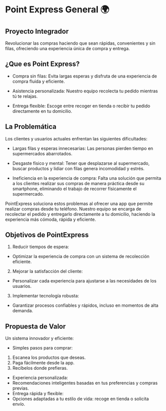 
# Point Express General  🌍
 
 ## Proyecto Integrador

 Revolucionar las compras haciendo que sean rápidas, convenientes
y sin filas, ofreciendo una experiencia única de compra y entrega.

 ## ¿Que es Point Express?

  + Compra sin filas: Evita largas esperas y disfruta de una experiencia de compra
   fluida y eficiente.
   
 + Asistencia personalizada: Nuestro equipo recolecta tu pedido mientras tú te
   relajas.
   
  + Entrega flexible: Escoge entre recoger en tienda o recibir tu pedido
   directamente en tu domicilio.

  ## La Problemática
   
Los clientes y usuarios actuales enfrentan las siguientes dificultades:

+ Largas filas y esperas innecesarias: Las personas pierden tiempo en
supermercados abarrotados.

+ Desgaste físico y mental: Tener que desplazarse al supermercado, buscar
productos y lidiar con filas genera incomodidad y estrés.

+ Ineficiencia en la experiencia de compra: Falta una solución que permita a
los clientes realizar sus compras de manera práctica desde su smartphone,
eliminando el trabajo de recorrer físicamente el supermercado.

PointExpress soluciona estos problemas al ofrecer una app que permite realizar
compras desde tu teléfono. Nuestro equipo se encarga de recolectar el pedido y
entregarlo directamente a tu domicilio, haciendo la experiencia más cómoda, rápida
y eficiente.

## Objetivos de PointExpress

1. Reducir tiempos de espera:
+ Optimizar la experiencia de compra con un sistema de recolección
eficiente.
2. Mejorar la satisfacción del cliente:
+ Personalizar cada experiencia para ajustarse a las necesidades de los
usuarios.
3. Implementar tecnología robusta:
+ Garantizar procesos confiables y rápidos, incluso en momentos de alta
demanda.

## Propuesta de Valor

Un sistema innovador y eficiente:
+ Simples pasos para comprar:
1. Escanea los productos que deseas.
2. Paga fácilmente desde la app.
3. Recíbelos donde prefieras.
+ Experiencia personalizada:
+ Recomendaciones inteligentes basadas en tus preferencias y compras
previas.
+ Entrega rápida y flexible:
+ Opciones adaptadas a tu estilo de vida: recoge en tienda o solicita
envío.
